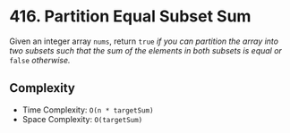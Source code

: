 # 416. Partition Equal Subset Sum

Given an integer array `nums`, return `true` *if you can partition the array into two subsets such that the sum of the elements in both subsets is equal or* `false` *otherwise.*

## Complexity

- Time Complexity: `O(n * targetSum)`
- Space Complexity: `O(targetSum)`

